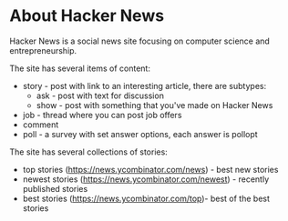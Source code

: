 <h1>About Hacker News</h1>

Hacker News is a social news site focusing on computer science and entrepreneurship. 

The site has several items of content:

* story - post with link to an interesting article, there are subtypes:
  * ask - post with text for discussion
  * show - post with something that you've made on Hacker News
* job - thread where you can post job offers
* comment 
* poll - a survey with set answer options, each answer is pollopt

The site has several collections of stories: 
* top stories (https://news.ycombinator.com/news) - best new stories  
* newest stories (https://news.ycombinator.com/newest) - recently published stories 
* best stories (https://news.ycombinator.com/top)- best of the best stories 

